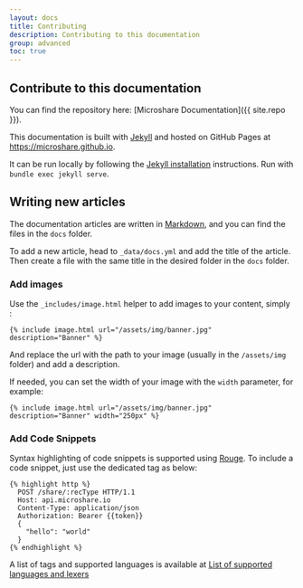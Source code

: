 ```yaml
---
layout: docs
title: Contributing
description: Contributing to this documentation
group: advanced
toc: true
---
```


## Contribute to this documentation
You can find the repository here: [Microshare Documentation]({{ site.repo }}).

This documentation is built with [Jekyll](https://jekyllrb.com/) and hosted on GitHub Pages at https://microshare.github.io.

It can be run locally by following the [Jekyll installation](https://jekyllrb.com/docs/installation/) instructions.
Run with `bundle exec jekyll serve`.

## Writing new articles
The documentation articles are written in [Markdown](https://daringfireball.net/projects/markdown/), and you can find the files in the `docs` folder.

To add a new article, head to `_data/docs.yml` and add the title of the article.
Then create a file with the same title in the desired folder in the `docs` folder.

### Add images
Use the `_includes/image.html` helper to add images to your content, simply :

`{% include image.html url="/assets/img/banner.jpg" description="Banner" %}`

And replace the url with the path to your image (usually in the `/assets/img` folder) and add a description.

If needed, you can set the width of your image with the `width` parameter, for example:

`{% include image.html url="/assets/img/banner.jpg" description="Banner" width="250px" %}`

### Add Code Snippets
Syntax highlighting of code snippets is supported using [Rouge](http://rouge.jneen.net/).
To include a code snippet, just use the dedicated tag as below:

```
{% highlight http %}
  POST /share/:recType HTTP/1.1
  Host: api.microshare.io
  Content-Type: application/json
  Authorization: Bearer {{token}}
  {
    "hello": "world"
  }
{% endhighlight %}
```

A list of tags and supported languages is available at [List of supported languages and lexers](https://github.com/jneen/rouge/wiki/List-of-supported-languages-and-lexers)
